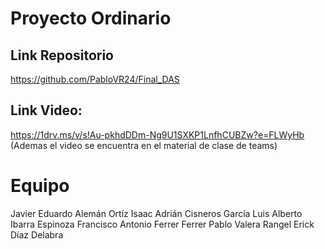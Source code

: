 # Proyecto Ordinario 

## Link Repositorio
https://github.com/PabloVR24/Final_DAS

## Link Video:
https://1drv.ms/v/s!Au-pkhdDDm-Ng9U1SXKP1LnfhCUBZw?e=FLWyHb
(Ademas el video se encuentra en el material de clase de teams)

# Equipo
Javier Eduardo Alemán Ortíz
Isaac Adrián Cisneros García
Luis Alberto Ibarra Espinoza
Francisco Antonio Ferrer Ferrer
Pablo Valera Rangel
Erick Díaz Delabra